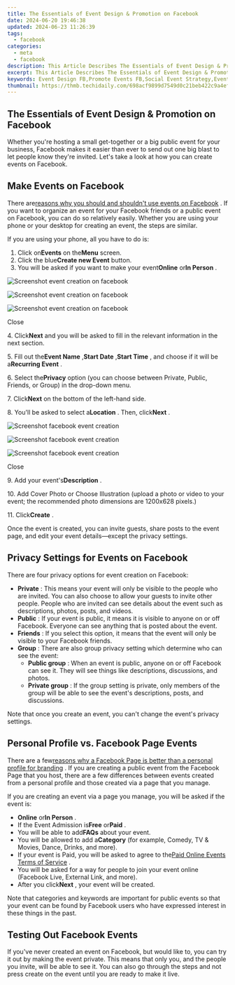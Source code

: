 ```yaml
---
title: The Essentials of Event Design & Promotion on Facebook
date: 2024-06-20 19:46:38
updated: 2024-06-23 11:26:39
tags:
  - facebook
categories:
  - meta
  - facebook
description: This Article Describes The Essentials of Event Design & Promotion on Facebook
excerpt: This Article Describes The Essentials of Event Design & Promotion on Facebook
keywords: Event Design FB,Promote Events FB,Social Event Strategy,Event Planning Tips,Creative Event Layouts,Engaging Event Promotion,Facebook Event Marketing
thumbnail: https://thmb.techidaily.com/698acf9899d7549d0c21beb422c9a4efb393d0c106634028a5e9ccbf41fc2d01.jpg
---
```


## The Essentials of Event Design & Promotion on Facebook

 Whether you're hosting a small get-together or a big public event for your business, Facebook makes it easier than ever to send out one big blast to let people know they're invited. Let's take a look at how you can create events on Facebook.

## Make Events on Facebook

 There are[reasons why you should and shouldn't use events on Facebook](https://www.makeuseof.com/facebook-events-pros-and-cons/) . If you want to organize an event for your Facebook friends or a public event on Facebook, you can do so relatively easily. Whether you are using your phone or your desktop for creating an event, the steps are similar.

If you are using your phone, all you have to do is:

1. Click on**Events** on the**Menu** screen.
2. Click the blue**Create new Event** button.
3. You will be asked if you want to make your event**Online** or**In Person** .

![Screenshot event creation on facebook](https://static1.makeuseofimages.com/wordpress/wp-content/uploads/2022/11/1-(1)-3.png)

![Screenshot event creation on facebook](https://static1.makeuseofimages.com/wordpress/wp-content/uploads/2022/11/1-(3)-1.png)

![Screenshot event creation on facebook](https://static1.makeuseofimages.com/wordpress/wp-content/uploads/2022/11/1-(2)-3.png)

Close

 4\. Click**Next** and you will be asked to fill in the relevant information in the next section.

 5\. Fill out the**Event Name** ,**Start Date** ,**Start Time** , and choose if it will be a**Recurring Event** .

 6\. Select the**Privacy** option (you can choose between Private, Public, Friends, or Group) in the drop-down menu.

 7\. Click**Next** on the bottom of the left-hand side.

 8\. You'll be asked to select a**Location** . Then, click**Next** .

![Screenshot facebook event creation](https://static1.makeuseofimages.com/wordpress/wp-content/uploads/2022/11/315000048_1298136991000137_7966672595825291461_n.png)

![Screenshot facebook event creation](https://static1.makeuseofimages.com/wordpress/wp-content/uploads/2022/11/314446999_616632606878907_7850520542185677067_n.png)

![Screenshot facebook event creation](https://static1.makeuseofimages.com/wordpress/wp-content/uploads/2022/11/315297457_559314512672686_3361773884698139220_n.png)

Close

 9\. Add your event's**Description** .

 10\. Add Cover Photo or Choose Illustration (upload a photo or video to your event; the recommended photo dimensions are 1200x628 pixels.)

 11\. Click**Create** .

 Once the event is created, you can invite guests, share posts to the event page, and edit your event details—except the privacy settings.

## Privacy Settings for Events on Facebook

There are four privacy options for event creation on Facebook:

* **Private** : This means your event will only be visible to the people who are invited. You can also choose to allow your guests to invite other people. People who are invited can see details about the event such as descriptions, photos, posts, and videos.
* **Public** : If your event is public, it means it is visible to anyone on or off Facebook. Everyone can see anything that is posted about the event.
* **Friends** : If you select this option, it means that the event will only be visible to your Facebook friends.
* **Group** : There are also group privacy setting which determine who can see the event:  
  * **Public group** : When an event is public, anyone on or off Facebook can see it. They will see things like descriptions, discussions, and photos.  
  * **Private group** : If the group setting is private, only members of the group will be able to see the event's descriptions, posts, and discussions.

 Note that once you create an event, you can't change the event's privacy settings.

## Personal Profile vs. Facebook Page Events

 There are a few[reasons why a Facebook Page is better than a personal profile for branding](https://www.makeuseof.com/why-facebook-page-is-better-for-branding/) . If you are creating a public event from the Facebook Page that you host, there are a few differences between events created from a personal profile and those created via a page that you manage.

 If you are creating an event via a page you manage, you will be asked if the event is:

* **Online** or**In Person** .
* If the Event Admission is**Free** or**Paid** .
* You will be able to add**FAQs** about your event.
* You will be allowed to add a**Category** (for example, Comedy, TV & Movies, Dance, Drinks, and more).
* If your event is Paid, you will be asked to agree to the[Paid Online Events Terms of Service](https://www.facebook.com/legal/poe%5Fhost%5Fterms) .
* You will be asked for a way for people to join your event online (Facebook Live, External Link, and more).
* After you click**Next** , your event will be created.

 Note that categories and keywords are important for public events so that your event can be found by Facebook users who have expressed interest in these things in the past.

## Testing Out Facebook Events

 If you've never created an event on Facebook, but would like to, you can try it out by making the event private. This means that only you, and the people you invite, will be able to see it. You can also go through the steps and not press create on the event until you are ready to make it live.


<ins class="adsbygoogle"
     style="display:block"
     data-ad-format="autorelaxed"
     data-ad-client="ca-pub-7571918770474297"
     data-ad-slot="1223367746"></ins>



<ins class="adsbygoogle"
     style="display:block"
     data-ad-client="ca-pub-7571918770474297"
     data-ad-slot="8358498916"
     data-ad-format="auto"
     data-full-width-responsive="true"></ins>
